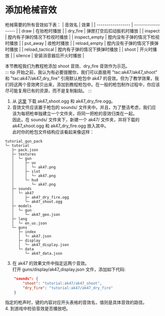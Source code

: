 # 添加枪械音效
枪械需要的所有音效如下表：
| 音效名        | 效果              |
| ----------------- | ------------------ |
| draw        | 在抬枪时播放              |
| dry_fire        | 弹匣打空后扣动扳机时播放              |
| inspect        | 膛内有子弹的情况下检视时播放              |
| inspect_empty   | 膛内没有子弹的情况下检视时播放              |
| put_away       | 收枪时播放          |
| reload_empty    | 膛内没有子弹的情况下换弹时播放       |
| reload_tactical  | 膛内有子弹的情况下换弹时播放      |
| shoot          | 开火时播放           |
| silence         | 安装消音器后开火时播放    |

本节教程我们为教程枪添加 shoot 音效、dry_fire 音效作为示范。   
::: tip
开始之前，我认为有必要提醒你，我们可以直接用 "tac:ak47/ak47_shoot" 和 "tac:ak47/ak47_dry_fire" 引用默认枪包中 ak47 的音效。但为了教学效果，我们将这两个音效拷贝出来，添加到教程枪包中。在一般的枪包制作过程中，你应该尽可能复用已有的资源，而不是复制黏贴。
:::
1. 从 [这里](https://github.com/MCModderAnchor/TimelessAndClassicsZero/tree/1.18.2/src/main/resources/assets/tac/custom/tac_default_gun/tac/sounds/ak47) 下载 ak47_shoot.ogg 和 ak47_dry_fire.ogg。
2. 音效文件应该置于枪包的 sounds/ 文件夹中。并且，为了整洁考虑，我们应该为每把枪单独建立一个文件夹，将同一把枪的音效归类在一起。   
因此，在 sounds/ 文件夹下，新建一个 ak47/ 文件夹，并将下载的 ak47_shoot.ogg 和 ak47_dry_fire.ogg 放入其中。    
此时你的枪包文件结构应该看起来像这样：   
```
tutorial_gun_pack
└─ tutorial
   ├─ pack.json
   ├─ textures
   │  └─ gun
   │     ├─ uv
   │     │  └─ ak47.png
   │     ├─ slot
   │     │  └─ ak47.png
   │     └─ hud
   │        └─ ak47.png
   ├─ sounds
   │  └─ ak47
   │     ├─ ak47_dry_fire.ogg
   │     └─ ak47_shoot.ogg
   ├─ models
   │  └─ gun
   │     └─ ak47_geo.json
   ├─ lang
   │  └─ en_us.json
   └─ guns
      ├─ index
      │  └─ ak47.json
      ├─ display
      │  └─ ak47_display.json
      └─ data
         └─ ak47_data.json
```
3. 在 ak47 的效果文件中指定这两个音效。   
打开 guns/display/ak47_display.json 文件，添加如下代码: 
``` json
    "sounds": {
        "shoot": "tutorial:ak47/ak47_shoot",
        "dry_fire": "tutorial:ak47/ak47_dry_fire"
    }
```
指定的枪声时，键的内容对应开头表格的音效名，值则是具体音效的路径。   
4. 到游戏中检验音效是否播放吧。